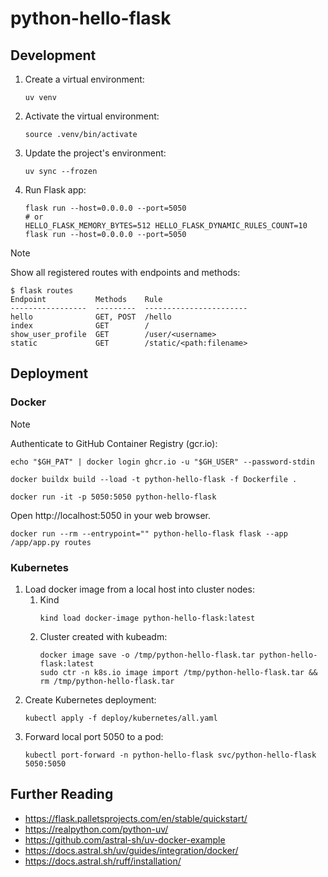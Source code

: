 # python-hello-flask

## Development

1. Create a virtual environment:
   ```
   uv venv
   ```
2. Activate the virtual environment:
   ```
   source .venv/bin/activate
   ```
3. Update the project's environment:
   ```
   uv sync --frozen
   ```
4. Run Flask app:
   ```
   flask run --host=0.0.0.0 --port=5050
   # or
   HELLO_FLASK_MEMORY_BYTES=512 HELLO_FLASK_DYNAMIC_RULES_COUNT=10 flask run --host=0.0.0.0 --port=5050
   ```

> [!NOTE]
> Show all registered routes with endpoints and methods:
> ``` console
> $ flask routes
> Endpoint           Methods    Rule
> -----------------  ---------  -----------------------
> hello              GET, POST  /hello
> index              GET        /
> show_user_profile  GET        /user/<username>
> static             GET        /static/<path:filename>
> ```

## Deployment

### Docker

> [!NOTE]
> Authenticate to GitHub Container Registry (gcr.io):
> ```
> echo "$GH_PAT" | docker login ghcr.io -u "$GH_USER" --password-stdin
> ```


```
docker buildx build --load -t python-hello-flask -f Dockerfile .
```

```
docker run -it -p 5050:5050 python-hello-flask
```

Open http://localhost:5050 in your web browser.

```
docker run --rm --entrypoint="" python-hello-flask flask --app /app/app.py routes
```

### Kubernetes

1. Load docker image from a local host into cluster nodes:
   1. Kind
      ```
      kind load docker-image python-hello-flask:latest
      ```
   2. Cluster created with kubeadm:
      ```
      docker image save -o /tmp/python-hello-flask.tar python-hello-flask:latest
      sudo ctr -n k8s.io image import /tmp/python-hello-flask.tar && rm /tmp/python-hello-flask.tar
      ```
2. Create Kubernetes deployment:
   ```
   kubectl apply -f deploy/kubernetes/all.yaml
   ```
3. Forward local port 5050 to a pod:
   ```
   kubectl port-forward -n python-hello-flask svc/python-hello-flask 5050:5050
   ```

## Further Reading

* https://flask.palletsprojects.com/en/stable/quickstart/
* https://realpython.com/python-uv/
* https://github.com/astral-sh/uv-docker-example
* https://docs.astral.sh/uv/guides/integration/docker/
* https://docs.astral.sh/ruff/installation/
